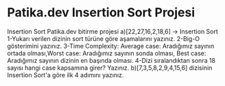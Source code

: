 # Patika.dev Insertion Sort Projesi
Insertion Sort Patika.dev bitirme projesi
a)[22,27,16,2,18,6] -> Insertion Sort
1-Yukarı verilen dizinin sort türüne göre aşamalarını yazınız.
2-Big-O gösterimini yazınız.
3-Time Complexity: Average case: Aradığımız sayının ortada olması,Worst case: Aradığımız sayının sonda olması, Best case: Aradığımız sayının dizinin en başında olması.
4-Dizi sıralandıktan sonra 18 sayısı hangi case kapsamına girer? Yazınız.
b)[7,3,5,8,2,9,4,15,6] dizisinin Insertion Sort'a göre ilk 4 adımını yazınız.
